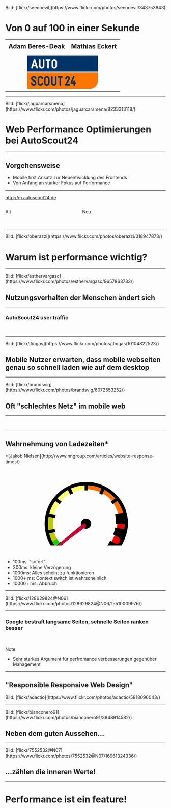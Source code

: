 ﻿<!-- .slide: data-background="assets/01.jpg" -->
<div class="attribution">Bild: [flickr/seenoevil](https://www.flickr.com/photos/seenoevil/343753843)</div>

# Von 0 auf 100 in einer Sekunde

<table style="width: 90%;">
  <tr>
    <td style="line-height: 2em; font-weight: bold; font-size: 1.4em;">Adam Beres-Deak</td>
    <td style="text-align: right; line-height: 2em; font-weight: bold; font-size: 1.4em;">Mathias Eckert</td>
  </tr>
  <tr>
    <td colspan="2" style="text-align: center;"><img src="assets/as24logo.png"></td>
  </tr>
</table>

----

<!-- .slide: data-background="assets/02.jpg" -->
<div class="attribution">Bild: [flickr/jaguarcarsmena](https://www.flickr.com/photos/jaguarcarsmena/8233313118/)</div>

# Web Performance Optimierungen bei AutoScout24

---

## Vorgehensweise

- Mobile first Ansatz zur Neuentwicklung des Frontends
- Von Anfang an starker Fokus auf Performance

---

http://m.autoscout24.de

<div>
	<div style="float: left; width: 48%;">
		<p>Alt</p>
		<img data-src="assets/chameleon.png"  />
	</div>
	<div style="float: left; width: 48%;">
		<p>Neu</p>
		<img data-src="assets/showcar.png" />
	</div>
	<div style="clear: both;"></div>
</div>

----

<!-- .slide: data-background="assets/question.jpg" -->
<div class="attribution">Bild: [flickr/oberazzi](https://www.flickr.com/photos/oberazzi/318947873/)</div>

# Warum ist performance wichtig?

---

<!-- .slide: data-background="assets/03_4.jpg" -->
<div class="attribution">Bild: [flickr/esthervargasc](https://www.flickr.com/photos/esthervargasc/9657863733/)</div>

## Nutzungsverhalten der Menschen ändert sich
---

### AutoScout24 user traffic 

<img data-src="assets/stats/visits2.png" style="width: 100%;" />

---

<!-- .slide: data-background="assets/03_2.jpg" -->
<div class="attribution">Bild: [flickr/jfingas](https://www.flickr.com/photos/jfingas/10104822523/)</div>

## Mobile Nutzer erwarten, dass mobile webseiten genau so schnell laden wie auf dem desktop

---

<!-- .slide: data-background="assets/03_3.jpg" -->
<div class="attribution">Bild: [flickr/brandsvig](https://www.flickr.com/photos/brandsvig/6072553252/)</div>

## Oft "schlechtes Netz" im mobile web

---

<img data-src="assets/loading.gif" style="width:180%;">

---

## Wahrnehmung von Ladezeiten*
<div class="attribution">*[Jakob Nielsen](http://www.nngroup.com/articles/website-response-times/)</div>

<svg
   xmlns:dc="http://purl.org/dc/elements/1.1/"
   xmlns:cc="http://creativecommons.org/ns#"
   xmlns:rdf="http://www.w3.org/1999/02/22-rdf-syntax-ns#"
   xmlns:svg="http://www.w3.org/2000/svg"
   xmlns="http://www.w3.org/2000/svg"
   xmlns:sodipodi="http://sodipodi.sourceforge.net/DTD/sodipodi-0.dtd"
   xmlns:inkscape="http://www.inkscape.org/namespaces/inkscape"
   width="660"
   height="290"
   viewbox="0 0 660 360"
   id="svg2"
   version="1.1"
   inkscape:version="0.48.4 r9939"
   sodipodi:docname="tacho_edited_2.svg" style="padding: 20px;">
  <defs
     id="defs4">
    <inkscape:path-effect
       effect="spiro"
       id="path-effect3854"
       is_visible="true" />
    <inkscape:path-effect
       effect="spiro"
       id="path-effect3850"
       is_visible="true" />
    <inkscape:path-effect
       effect="spiro"
       id="path-effect3842"
       is_visible="true" />
    <inkscape:path-effect
       is_visible="true"
       id="path-effect3048"
       effect="spiro" />
    <inkscape:path-effect
       is_visible="true"
       id="path-effect3820"
       effect="spiro" />
    <inkscape:path-effect
       is_visible="true"
       id="path-effect3824"
       effect="spiro" />
    <inkscape:path-effect
       is_visible="true"
       id="path-effect3828"
       effect="spiro" />
    <inkscape:path-effect
       is_visible="true"
       id="path-effect3832"
       effect="spiro" />
    <inkscape:path-effect
       is_visible="true"
       id="path-effect3836"
       effect="spiro" />
    <inkscape:path-effect
       is_visible="true"
       id="path-effect3840"
       effect="spiro" />
    <inkscape:path-effect
       is_visible="true"
       id="path-effect3844"
       effect="spiro" />
    <inkscape:path-effect
       is_visible="true"
       id="path-effect3848"
       effect="spiro" />
  </defs>
  <sodipodi:namedview
     id="base"
     pagecolor="#ffffff"
     bordercolor="#666666"
     borderopacity="1.0"
     inkscape:pageopacity="0.0"
     inkscape:pageshadow="2"
     inkscape:zoom="1.4"
     inkscape:cx="219.11825"
     inkscape:cy="235.73797"
     inkscape:document-units="px"
     inkscape:current-layer="layer1-94"
     showgrid="false"
     fit-margin-top="0"
     fit-margin-left="0"
     fit-margin-right="0"
     fit-margin-bottom="0"
     inkscape:window-width="1920"
     inkscape:window-height="1018"
     inkscape:window-x="-8"
     inkscape:window-y="-8"
     inkscape:window-maximized="1" />
  <metadata
     id="metadata7">
    <rdf:RDF>
      <cc:Work
         rdf:about="">
        <dc:format>image/svg+xml</dc:format>
        <dc:type
           rdf:resource="http://purl.org/dc/dcmitype/StillImage" />
        <dc:title></dc:title>
      </cc:Work>
    </rdf:RDF>
  </metadata>
  <g
     inkscape:label="Ebene 1"
     inkscape:groupmode="layer"
     id="layer1"
     transform="translate(-94.623473,-472.98939)"
     style="display:inline">
    <g
       id="layer1-94"
       inkscape:label="Ebene 1"
       transform="translate(42.89209,220.42354)"
       style="display:inline">
      <path
         inkscape:connector-curvature="0"
         inkscape:original-d="m 498.27569,561.34139 -6.83648,14.22879 -8.08122,15.65737 16.41498,7.82868 7.07107,3.28299 4.54569,0.25254 4.54568,-0.75761 4.29315,-3.283 3.53554,-3.78807 2.0203,-4.79823 0.50508,-5.55583 -1.51523,-5.30331 -3.78807,-4.54568 -3.03046,-2.77792 -4.79823,-3.283 -8.58629,-4.04061 z"
         inkscape:path-effect="#path-effect3848"
         id="path3846"
         d="m 498.27569,561.34139 c -2.21466,4.7734 -4.49377,9.51691 -6.83648,14.22879 -2.6149,5.25932 -5.30904,10.47923 -8.08122,15.65737 5.45267,2.64914 10.92452,5.25879 16.41498,7.82868 2.35362,1.10164 4.71066,2.19598 7.07107,3.28299 l 4.54569,0.25254 4.54568,-0.75761 4.29315,-3.283 3.53554,-3.78807 2.0203,-4.79823 0.50508,-5.55583 -1.51523,-5.30331 -3.78807,-4.54568 -3.03046,-2.77792 -4.79823,-3.283 c -2.87738,-1.31408 -5.73972,-2.66107 -8.58629,-4.04061 -2.10725,-1.02125 -4.20585,-2.06033 -6.29551,-3.11711"
         style="fill:#ff0000;fill-opacity:1;stroke:#ff0000;stroke-width:1px;stroke-linecap:butt;stroke-linejoin:miter;stroke-opacity:1"
         sodipodi:nodetypes="ccccccccccccccccc" />
      <path
         inkscape:connector-curvature="0"
         inkscape:original-d="m 512.39988,501.82904 -1.26269,11.36422 -1.51523,9.09137 36.87057,5.55584 3.53553,-24.24366 z"
         inkscape:path-effect="#path-effect3844"
         id="path3842"
         d="m 512.39988,501.82904 c -0.30647,3.79962 -0.72763,7.59 -1.26269,11.36422 -0.43128,3.04214 -0.93655,6.07379 -1.51523,9.09137 l 36.87057,5.55584 3.53553,-24.24366 -37.62818,-1.76777"
         style="fill:#ff0000;fill-opacity:1;stroke:#ff0000;stroke-width:1px;stroke-linecap:butt;stroke-linejoin:miter;stroke-opacity:1" />
      <g
         transform="translate(8.594663,209.4439)"
         inkscape:label="Ebene 1"
         id="layer1-9">
        <g
           id="g2986"
           transform="translate(131.88762,78.88039)">
          <path
             sodipodi:nodetypes="cccccccccccccccccccccccccccccccccccccccccccccccccccccccccccccccccc"
             id="path2988"
             d="m 215.053,0.001 c -1.218,-0.005 -2.432,0.003 -3.65,0.02 -30.74,-0.037 -61.219,7.333 -89.066,20.118 -4.101,1.053 -7.157,4.368 -11.12,5.765 C 63.18,51.659 26.239,96.786 9.85,148.783 c -16.6,51.791 -11.997,109.96 12.13,158.551 5.671,11.53 12.375,22.474 20.094,32.751 8.266,-0.141 16.538,0.277 24.797,-0.183 1.709,-2.813 5.05,-3.964 7.246,-6.343 L 93.204,318.123 82.265,304.63 c -9.369,7.574 -18.68,15.235 -28.169,22.65 -13.878,-19.358 -24.3,-41.206 -30.443,-64.237 10.391,-2.439 20.781,-4.881 31.174,-7.321 l -3.972,-16.907 c -10.31,2.377 -20.541,5.052 -30.991,6.731 -3.627,-22.346 -3.518,-45.384 0.569,-67.638 10.716,2.185 21.427,4.398 32.14,6.602 l 3.489,-16.939 c -10.587,-2.299 -21.207,-4.43 -31.828,-6.56 6.288,-22.536 16.324,-43.936 30.143,-62.84 7.365,5.191 14.748,10.355 22.123,15.532 L 86.495,99.47 C 79.407,94.505 72.168,89.743 65.422,84.324 80.63,67.011 98.866,52.38 119.085,41.203 c 3.65,7.977 7.288,15.959 10.959,23.926 l 15.748,-7.212 c -3.717,-8.13 -7.418,-16.268 -11.152,-24.389 21.884,-9.655 45.605,-15.057 69.517,-16.102 0.045,8.524 0.114,17.046 0.171,25.57 l 17.348,-0.141 c -0.059,-8.468 -0.128,-16.939 -0.173,-25.408 23.556,1.05 46.879,6.3 68.574,15.49 -3.816,8.321 -7.606,16.654 -11.412,24.98 l 15.748,7.212 c 3.767,-8.227 7.533,-16.456 11.315,-24.678 20.54,11.14 39.096,25.978 54.456,43.507 -7.409,5.173 -14.81,10.357 -22.211,15.543 l 9.973,14.201 c 7.699,-5.401 15.416,-10.776 23.101,-16.197 12.957,17.754 22.979,37.636 29.445,58.653 -12.03,2.541 -28.204,4.98 -40.245,7.473 2.858,21.219 4.83815,31.10163 2.90115,49.22963 l 46.71816,2.19085 -3.44731,24.67652 -45.891,-6.504 c -2.09,11.651 -5.509,23.061 -10.552,34.619 6.76,3.737 13.539,7.442 20.342,11.1 6.777,3.257 13.97,8.402 15.436,16.263 2.232,10.899 -9.183,21.825 -19.999,18.979 -10.327,-4.777 -20.562,-9.747 -30.744,-14.826 -7.645,14.178 -16.296,27.821 -25.861,40.771 24.836,-0.112 49.673,-0.002 74.51,-0.043 21.185,-33.623 36.585,-71.442 41.328,-111.103 3.911,-38.804 -4.822,-78.296 -22.286,-112.918 C 384.69,80.622 356.6,50.662 322.536,30.318 290.261,10.932 252.806,0.132 215.053,0.001 z m -3.198,186.825 c -0.339,-0.003 -0.681,0.002 -1.02,0.012 -15.478,-0.115 -28.707,16.154 -24.916,31.324 2.291,11.27 12.741,20.701 24.401,20.813 11.302,0.508 22.727,-6.911 25.944,-17.937 3.494,-10.617 -0.483,-23.532 -10.079,-29.606 -4.189,-2.883 -9.242,-4.541 -14.33,-4.606 z"
             inkscape:connector-curvature="0"
             style="fill:#000000" />
          <text
             xml:space="preserve"
             style="font-size:28px;font-style:normal;font-variant:normal;font-weight:normal;font-stretch:normal;line-height:125%;letter-spacing:0px;word-spacing:0px;fill:#000000;fill-opacity:1;stroke:none;font-family:LeckerliOne;-inkscape-font-specification:LeckerliOne"
             x="50.714287"
             y="328.79074"
             id="text3780"
             sodipodi:linespacing="125%"
             transform="translate(-131.88762,-78.88039)"><tspan
               sodipodi:role="line"
               id="tspan3782"
               x="50.714287"
               y="328.79074"
               style="font-size:28px;font-family:Larial;-inkscape-font-specification:Larial" /></text>
          <text
             xml:space="preserve"
             style="font-size:28px;font-style:normal;font-variant:normal;font-weight:normal;font-stretch:normal;line-height:125%;letter-spacing:0px;word-spacing:0px;fill:#000000;fill-opacity:1;stroke:none;font-family:Arial;-inkscape-font-specification:Arial"
             x="-76.887619"
             y="330.48178"
             id="text3788"
             sodipodi:linespacing="125%"><tspan
               sodipodi:role="line"
               id="tspan3790"
               x="-76.887619"
               y="330.48178"
               style="fill:#ffffff;fill-opacity:1">100ms</tspan></text>
          <text
             xml:space="preserve"
             style="font-size:28px;font-style:normal;font-variant:normal;font-weight:normal;font-stretch:normal;line-height:125%;letter-spacing:0px;word-spacing:0px;fill:#000000;fill-opacity:1;stroke:none;font-family:Arial;-inkscape-font-specification:Arial"
             x="-89.926682"
             y="164.37338"
             id="text3788-1"
             sodipodi:linespacing="125%"><tspan
               sodipodi:role="line"
               id="tspan3790-7"
               x="-89.926682"
               y="164.37338"
               style="fill:#ffffff;fill-opacity:1">300ms</tspan></text>
          <text
             xml:space="preserve"
             style="font-size:28px;font-style:normal;font-variant:normal;font-weight:normal;font-stretch:normal;line-height:125%;letter-spacing:0px;word-spacing:0px;fill:#000000;fill-opacity:1;stroke:none;font-family:Arial;-inkscape-font-specification:Arial"
             x="160.00984"
             y="-15.633438"
             id="text3788-1-4"
             sodipodi:linespacing="125%"><tspan
               sodipodi:role="line"
               id="tspan3790-7-0"
               x="160.00984"
               y="-15.633438"
               style="fill:#ffffff;fill-opacity:1">1000ms</tspan></text>
          <text
             xml:space="preserve"
             style="font-size:28px;font-style:normal;font-variant:normal;font-weight:normal;font-stretch:normal;line-height:125%;letter-spacing:0px;word-spacing:0px;fill:#000000;fill-opacity:1;stroke:none;font-family:Arial;-inkscape-font-specification:Arial"
             x="435.11237"
             y="163.4818"
             id="text3834"
             sodipodi:linespacing="125%"><tspan
               sodipodi:role="line"
               id="tspan3836"
               x="435.11237"
               y="163.4818"
               style="fill:#ffffff;fill-opacity:1">10000+ ms</tspan></text>
          <path
             style="fill:#28ca00;fill-opacity:1;stroke:#28ca00;stroke-width:1px;stroke-linecap:butt;stroke-linejoin:miter;stroke-opacity:1"
             d="m 171.375,381.98718 22.32143,-13.89286 c 1.05012,1.58312 2.1521,3.13185 3.30357,4.64286 1.18727,1.55798 2.42678,3.07543 3.625,4.625 1.33341,1.72441 2.6153,3.48813 3.94643,5.21429 1.37691,1.78553 2.8063,3.53058 4.28571,5.23214 -3.59347,2.74698 -7.17093,5.51489 -10.73214,8.30357 -3.75574,2.94101 -7.49436,5.90588 -11.125,9 -0.29238,0.24917 -0.58404,0.49917 -0.875,0.75 -1.85793,-2.73349 -3.69136,-5.48364 -5.5,-8.25 -1.10702,-1.69322 -2.20496,-3.39284 -3.25,-5.125 -1.16674,-1.93387 -2.26677,-3.90702 -3.375,-5.875 -0.86981,-1.5446 -1.74482,-3.08628 -2.625,-4.625"
             id="path3848"
             inkscape:path-effect="#path-effect3850"
             inkscape:original-d="m 171.375,381.98718 22.32143,-13.89286 3.30357,4.64286 3.625,4.625 3.94643,5.21429 4.28571,5.23214 -10.73214,8.30357 -11.125,9 -0.875,0.75 -5.5,-8.25 -3.25,-5.125 -3.375,-5.875 z"
             inkscape:connector-curvature="0"
             transform="translate(-131.88762,-78.88039)"
             sodipodi:nodetypes="ccccccccccccc" />
          <path
             style="fill:#beca00;fill-opacity:1;stroke:#beca00;stroke-width:1px;stroke-linecap:butt;stroke-linejoin:miter;stroke-opacity:1"
             d="m 193.25,367.23718 c -1.16673,-2.06044 -2.29203,-4.14433 -3.375,-6.25 -1.3127,-2.55236 -2.5632,-5.13672 -3.75,-7.75 -0.74842,-2.08002 -1.46696,-4.17079 -2.15533,-6.27145 -0.54962,-1.67722 -1.08001,-3.36078 -1.58569,-5.05177 -0.54753,-1.83093 -1.06608,-3.67052 -1.55538,-5.51786 -4.52282,1.08623 -9.04905,2.15826 -13.5786,3.21608 -3.78936,0.88495 -7.58104,1.75996 -11.375,2.625 0.79722,2.9806 1.67262,5.94029 2.625,8.875 1.14734,3.5355 2.40628,7.03438 3.75,10.5 0.87835,2.26537 1.79298,4.51673 2.75,6.75 1.29999,3.03362 2.67809,6.03365 4.125,9 0.6127,1.2561 1.23774,2.50618 1.875,3.75 l 22.25,-13.875"
             id="path3852"
             inkscape:path-effect="#path-effect3854"
             inkscape:original-d="m 193.25,367.23718 -3.375,-6.25 -3.75,-7.75 -2.15533,-6.27145 -1.58569,-5.05177 -1.55538,-5.51786 -13.5786,3.21608 -11.375,2.625 2.625,8.875 3.75,10.5 2.75,6.75 4.125,9 1.875,3.75 z"
             inkscape:connector-curvature="0"
             transform="translate(-131.88762,-78.88039)"
             sodipodi:nodetypes="cccccccccccccc" />
        </g>
      </g>
      <g
         inkscape:label="nadel"
         id="layer2"
         inkscape:groupmode="layer"
         style="display:inline">
        <path
           inkscape:connector-curvature="0"
           inkscape:original-d="m 493.71206,398.79349 7.59408,13.38452 4.85951,10.75453 4.37238,10.35407 3.30093,8.52502 1.97698,7.17566 24.61567,-4.73694 -3.28299,-9.84899 -3.78808,-9.34391 -3.78807,-8.5863 -4.79822,-8.58629 -4.54569,-7.82868 -4.54569,-7.32361 -4.29314,-6.31345 z"
           inkscape:path-effect="#path-effect3840"
           id="path3838"
           d="m 493.71206,398.79349 7.59408,13.38452 c 1.66113,3.56599 3.28111,7.15116 4.85951,10.75453 1.50325,3.4318 2.96885,6.88029 4.37238,10.35407 1.14158,2.82546 2.24205,5.66754 3.30093,8.52502 l 1.97698,7.17566 24.61567,-4.73694 -3.28299,-9.84899 c -1.21366,-3.13422 -2.47656,-6.24937 -3.78808,-9.34391 -1.22075,-2.88036 -2.48362,-5.74287 -3.78807,-8.5863 -1.57892,-2.87348 -3.17838,-5.73567 -4.79822,-8.58629 -1.49085,-2.62363 -2.99903,-5.23756 -4.54569,-7.82868 -1.47274,-2.46727 -2.98044,-4.91397 -4.54569,-7.32361 -1.38643,-2.13436 -2.81791,-4.23947 -4.29314,-6.31345 l -17.67767,12.37437"
           style="fill:#ff6e00;fill-opacity:1;stroke:#ff6e00;stroke-width:1px;stroke-linecap:butt;stroke-linejoin:miter;stroke-opacity:1"
           sodipodi:nodetypes="ccccccccccccccc" />
        <path
           inkscape:connector-curvature="0"
           inkscape:original-d="m 438.15367,347.02317 9.59645,5.80837 8.33375,5.30331 8.83884,6.56599 7.28028,6.49202 5.83901,6.31345 5.51251,6.22155 c 5.08587,-4.40463 11.78296,-6.58426 16.54497,-11.34628 l -6.13488,-6.92313 -7.07107,-6.81853 -6.81853,-6.06091 -6.06092,-5.05077 -6.81853,-4.79822 -6.31345,-4.29315 -7.07107,-4.79822 -7.3236,-4.29315 z"
           inkscape:path-effect="#path-effect3836"
           id="path3834"
           d="m 438.15367,347.02317 c 3.22178,1.89784 6.4209,3.83415 9.59645,5.80837 2.7964,1.7385 5.57452,3.5064 8.33375,5.30331 l 8.83884,6.56599 7.28028,6.49202 c 1.96909,2.08329 3.91558,4.18794 5.83901,6.31345 1.85918,2.05451 3.69682,4.12851 5.51251,6.22155 l 16.54497,-11.34628 -6.13488,-6.92313 c -2.30739,-2.32357 -4.66515,-4.59713 -7.07107,-6.81853 -2.23438,-2.06302 -4.5102,-4.08099 -6.81853,-6.06091 -1.99622,-1.71222 -4.0168,-3.39604 -6.06092,-5.05077 -2.25645,-1.62254 -4.52945,-3.22205 -6.81853,-4.79822 -2.09611,-1.4433 -4.20565,-2.86697 -6.31345,-4.29315 -2.35916,-1.59625 -4.71619,-3.19566 -7.07107,-4.79822 l -7.3236,-4.29315 -8.33376,17.67767"
           style="fill:#ff6e00;fill-opacity:1;stroke:#ff6e00;stroke-width:1px;stroke-linecap:butt;stroke-linejoin:miter;stroke-opacity:1"
           sodipodi:nodetypes="ccccccccccccccccc" />
        <path
           inkscape:connector-curvature="0"
           inkscape:original-d="m 362.6754,325.05235 11.83866,1.26269 10.35406,1.51523 11.11168,2.27284 10.45866,2.74729 7.70614,2.71664 7.87726,3.4922 7.79805,-17.64703 -8.83884,-3.43093 -11.11167,-3.53553 -10.85914,-3.283 -13.38453,-2.52538 -12.12183,-1.51523 -6.31345,-0.75761 -4.69362,-0.25254 z"
           inkscape:path-effect="#path-effect3832"
           id="path3830"
           d="m 362.6754,325.05235 c 3.95347,0.34875 7.90057,0.76974 11.83866,1.26269 3.46142,0.43328 6.9164,0.92223 10.35406,1.51523 3.72612,0.64276 7.43085,1.40761 11.11168,2.27284 3.50925,0.82489 6.99704,1.74107 10.45866,2.74729 l 7.70614,2.71664 7.87726,3.4922 7.79805,-17.64703 c -2.9061,-1.24376 -5.85467,-2.38829 -8.83884,-3.43093 -3.66964,-1.28213 -7.39114,-2.40958 -11.11167,-3.53553 -3.61941,-1.09535 -7.23912,-2.18968 -10.85914,-3.283 -4.42534,-1.02037 -8.89164,-1.86307 -13.38453,-2.52538 -4.02869,-0.59388 -8.07713,-1.04258 -12.12183,-1.51523 -2.10526,-0.24602 -4.20976,-0.49855 -6.31345,-0.75761 l -4.69362,-0.25254 0.17857,18.94036"
           style="fill:#ff6e00;fill-opacity:1;stroke:#ff6e00;stroke-width:1px;stroke-linecap:butt;stroke-linejoin:miter;stroke-opacity:1"
           sodipodi:nodetypes="cccccccccccccccc" />
        <path
           inkscape:connector-curvature="0"
           inkscape:original-d="m 284.35794,340.70971 13.38452,-5.55584 14.89975,-4.54568 12.62691,-2.77792 11.86929,-1.76777 7.07107,0 0,-19.69797 -9.59645,0.50507 -12.37437,1.26269 -12.87944,2.77792 -10.6066,2.77792 -10.35407,3.53554 -7.57614,2.27284 -5.05076,2.27284 z"
           inkscape:path-effect="#path-effect3828"
           id="path3826"
           d="m 284.35794,340.70971 13.38452,-5.55584 14.89975,-4.54568 12.62691,-2.77792 11.86929,-1.76777 7.07107,0 0,-19.69797 c -3.20193,0.0999 -6.40172,0.26828 -9.59645,0.50507 -4.1354,0.30652 -8.2623,0.72763 -12.37437,1.26269 -4.31443,0.82335 -8.6092,1.74968 -12.87944,2.77792 -3.55346,0.85565 -7.08992,1.78186 -10.6066,2.77792 -3.42509,1.25363 -6.87755,2.43252 -10.35407,3.53554 -2.51322,0.79739 -5.03902,1.55512 -7.57614,2.27284 l -5.05076,2.27284 8.58629,18.94036"
           style="fill:#ffff6a;fill-opacity:1;stroke:#ffff6a;stroke-width:1px;stroke-linecap:butt;stroke-linejoin:miter;stroke-opacity:1" />
        <path
           inkscape:connector-curvature="0"
           inkscape:original-d="m 223.74879,384.65135 8.08122,-8.83884 7.82868,-7.07106 9.09137,-7.57615 9.34392,-6.06091 10.10152,-5.3033 -8.83883,-19.69798 -11.61676,6.81853 -10.10152,7.07107 -10.10153,8.08122 -7.82868,7.07107 -8.83884,8.58629 -4.54568,5.05077 12.6269,8.83883 z"
           inkscape:path-effect="#path-effect3824"
           id="path3822"
           d="m 223.74879,384.65135 8.08122,-8.83884 c 2.56498,-2.40576 5.17515,-4.76333 7.82868,-7.07106 2.97679,-2.58887 6.00815,-5.115 9.09137,-7.57615 l 9.34392,-6.06091 10.10152,-5.3033 -8.83883,-19.69798 -11.61676,6.81853 -10.10152,7.07107 c -3.46176,2.57259 -6.83179,5.26861 -10.10153,8.08122 -2.66607,2.29334 -5.26504,4.66378 -7.82868,7.07107 -2.99451,2.81188 -5.94135,5.67453 -8.83884,8.58629 l -4.54568,5.05077 c 4.10518,3.09095 8.31752,6.03959 12.6269,8.83883 1.58644,1.0305 3.18602,2.04077 4.79823,3.03046"
           style="fill:#ffff6a;fill-opacity:1;stroke:#ffff6a;stroke-width:1px;stroke-linecap:butt;stroke-linejoin:miter;stroke-opacity:1" />
        <path
           inkscape:connector-curvature="0"
           inkscape:original-d="m 188.89853,453.8468 2.77792,-11.11168 3.28299,-10.35406 4.29315,-9.34391 4.79822,-9.09138 5.80838,-9.59645 3.283,-4.29314 -17.93021,-12.87945 -7.57614,10.6066 -6.31346,11.11168 -4.79822,9.09137 -4.04061,9.59645 -3.03046,8.33376 -3.03046,9.34391 -1.01015,3.53554 z"
           inkscape:path-effect="#path-effect3820"
           id="path3818"
           d="m 188.89853,453.8468 c 0.80767,-3.73214 1.73427,-7.43854 2.77792,-11.11168 0.98973,-3.48336 2.08473,-6.93682 3.28299,-10.35406 1.34559,-3.15296 2.77736,-6.26915 4.29315,-9.34391 1.51534,-3.07385 3.11469,-6.10633 4.79822,-9.09138 1.83712,-3.25737 3.77446,-6.4582 5.80838,-9.59645 l 3.283,-4.29314 -17.93021,-12.87945 -7.57614,10.6066 c -2.16807,3.66728 -4.27297,7.37191 -6.31346,11.11168 -1.64128,3.00811 -3.24089,6.03895 -4.79822,9.09137 -1.43978,3.15863 -2.78741,6.35926 -4.04061,9.59645 -1.06719,2.75669 -2.06577,5.53955 -3.03046,8.33376 -1.06864,3.09533 -2.09598,6.20547 -3.03046,9.34391 -0.34978,1.17473 -0.68652,2.35334 -1.01015,3.53554 l 23.48605,5.05076"
           style="fill:#ffff6a;fill-opacity:1;stroke:#ffff6a;stroke-width:1px;stroke-linecap:butt;stroke-linejoin:miter;stroke-opacity:1" />
        <path
           inkscape:connector-curvature="0"
           inkscape:original-d="m 185.58305,527.87065 -1.84147,-12.61953 -0.65288,-9.84746 -0.25251,-10.17778 0.50502,-9.16001 1.10847,-7.31172 1.41657,-6.68273 -24.49296,-5.34333 -2.27254,15.01223 -1.01003,14.50334 0.25251,10.94111 0.50501,10.94112 1.26252,11.70444 0.50501,3.81667 z"
           inkscape:path-effect="#path-effect3048"
           id="path3046"
           d="m 185.58305,527.87065 -1.84147,-12.61953 c -0.28448,-3.2776 -0.50217,-6.56099 -0.65288,-9.84746 -0.15547,-3.39032 -0.23967,-6.78392 -0.25251,-10.17778 l 0.50502,-9.16001 c 0.29535,-2.44771 0.66507,-4.88645 1.10847,-7.31172 0.40957,-2.24024 0.88201,-4.46898 1.41657,-6.68273 l -24.49296,-5.34333 -2.27254,15.01223 -1.01003,14.50334 c 0.0634,3.64748 0.14756,7.29459 0.25251,10.94111 0.10504,3.64975 0.23097,7.30016 0.50501,10.94112 0.29455,3.91352 0.75993,7.81217 1.26252,11.70444 0.16434,1.27275 0.33268,2.54498 0.50501,3.81667 l 24.96728,-5.77635"
           style="fill:#beca00;fill-opacity:1;stroke:#beca00;stroke-width:1.00370109px;stroke-linecap:butt;stroke-linejoin:miter;stroke-opacity:1"
           sodipodi:nodetypes="ccccccccccccccc" />
        <path
           id="path2990"
           d="m 350.24627,516.63016 c 4.55319,-8.37347 0.41044,-16.40667 -7.583,-16.21009 -6.4399,0.0635 -9.54248,4.07373 -14.92997,7.87436 -38.50557,32.55055 -77.60289,64.10012 -115.8507,97.15547 -7.23216,5.58707 -2.85842,15.44846 4.60569,10.2208 2.29429,-1.50821 7.33314,-4.10203 9.46051,-5.71344 40.72803,-31.86881 83.05394,-59.5822 123.53536,-91.96977 0.2851,-0.42708 0.52704,-0.89125 0.76199,-1.35745 l 0,0 0,0 z"
           inkscape:connector-curvature="0"
           style="fill:#cb0033"
           sodipodi:nodetypes="ccccccccccc" />
      </g>
    </g>
  </g>
</svg>

<style>
	#path2990 {
		transform-origin: right top;
		transition: transform 0.7s
	}
	
	.one {
		transform: rotate(11deg);
	}
	
	.two {
		transform: rotate(51deg);
	}
	
	.three {
		transform: rotate(128deg);
	}
	
	.four {
		transform: rotate(204deg);
	}
	
	.five{
		transform: rotate(247deg);
	}
</style>

<ul style="margin-top: 20px;">
	<li class="fragment">100ms: "sofort"</li>
	<li class="fragment">300ms: kleine Verzögerung</li>
	<li class="fragment">1000ms: Alles scheint zu funktionieren</li>
	<li class="fragment">1000+ ms: Context switch ist wahrscheinlich</li>
	<li class="fragment">10000+ ms: Abbruch</li>
</ul>

---

<!-- .slide: data-background="assets/04.jpg" class="empty" -->
<div class="attribution">Bild: [flickr/128629824@N06](https://www.flickr.com/photos/128629824@N06/15510009976/)</div>

---

### Google bestraft langsame Seiten, schnelle Seiten ranken besser

<img data-src="assets/google-mobile-slow-label.png">

Note:
- Sehr starkes Argument für perfromance verbesserungen gegenüber Management

---

## "Responsible Responsive Web Design"

<!-- .slide: data-background="assets/rwd.jpg" -->
<div class="attribution">Bild: [flickr/adactio](https://www.flickr.com/photos/adactio/5818096043/)</div>

---

<!-- .slide: data-background="assets/05.jpg" -->
<div class="attribution">Bild: [flickr/bianconero91](https://www.flickr.com/photos/bianconero91/3848914582/)</div>

## Neben dem guten Aussehen...

---

<!-- .slide: data-background="assets/05_1.jpg" -->
<div class="attribution">Bild: [flickr/7552532@N07](https://www.flickr.com/photos/7552532@N07/16961324336/)</div>

## ...zählen die inneren Werte!

---

# Performance ist ein feature!